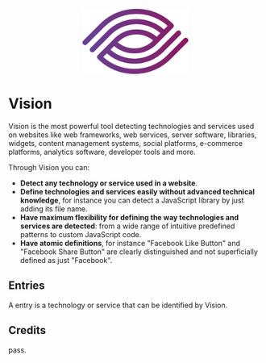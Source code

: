 <p align="center"> 
    <img src="vision.svg" alt="" width="210px">
</p>

# Vision
Vision is the most powerful tool detecting technologies and
services used on websites like web frameworks, web services,
server software, libraries, widgets, content management systems, social platforms,
e-commerce platforms, analytics software,
developer tools and more.

Through Vision you can:
-   **Detect any technology or service used in a website**.
-   **Define technologies and services easily without
advanced technical knowledge**, for instance you can detect
a JavaScript library by just adding its file name.
-   **Have maximum flexibility for defining the way technologies and
services are detected**: from a wide range of intuitive
predefined patterns to custom JavaScript code.
-   **Have atomic definitions**, for instance "Facebook Like Button"
and "Facebook Share Button" are clearly distinguished and not superficially
defined as just "Facebook".

## Entries
A entry is a technology or service that can
be identified by Vision.

## Credits
pass.

